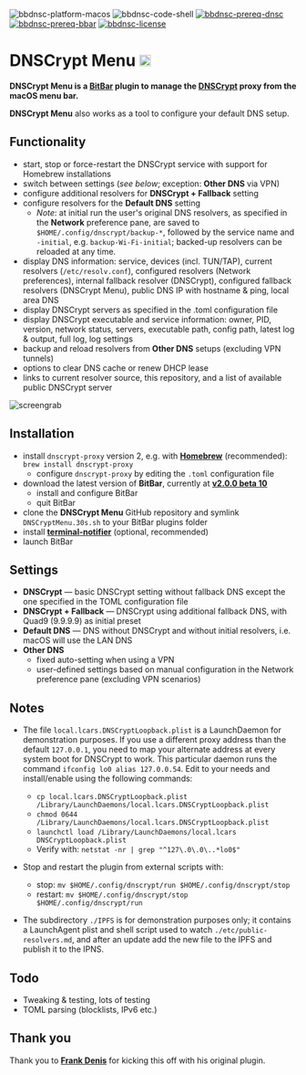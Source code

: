 ![bbdnsc-platform-macos](https://img.shields.io/badge/platform-macOS-lightgrey.svg)
![bbdnsc-code-shell](https://img.shields.io/badge/code-shell-yellow.svg)
[![bbdnsc-prereq-dnsc](https://img.shields.io/badge/prerequisite-dnscrypt--proxy%202.x-green.svg)](https://github.com/jedisct1/dnscrypt-proxy)
[![bbdnsc-prereq-bbar](https://img.shields.io/badge/prerequisite-BitBar%202.0%20beta10-brightgreen.svg)](https://github.com/matryer/bitbar)
[![bbdnsc-license](http://img.shields.io/badge/license-MIT+-blue.svg)](https://github.com/JayBrown/DNSCrypt-Menu/blob/master/LICENSE)

# DNSCrypt Menu <img src="https://github.com/JayBrown/DNSCrypt-Menu/blob/master/img/jb-img.png" height="20px"/>

**DNSCrypt Menu is a [BitBar](https://github.com/matryer/bitbar) plugin to manage the [DNSCrypt](https://github.com/jedisct1/dnscrypt-proxy) proxy from the macOS menu bar.**

**DNSCrypt Menu** also works as a tool to configure your default DNS setup.

## Functionality
* start, stop or force-restart the DNSCrypt service with support for Homebrew installations
* switch between settings (_see below_; exception: **Other DNS** via VPN)
* configure additional resolvers for **DNSCrypt + Fallback** setting
* configure resolvers for the **Default DNS** setting
  * _Note_: at initial run the user's original DNS resolvers, as specified in the **Network** preference pane, are saved to `$HOME/.config/dnscrypt/backup-*`, followed by the service name and `-initial`, e.g. `backup-Wi-Fi-initial`; backed-up resolvers can be reloaded at any time.
* display DNS information: service, devices (incl. TUN/TAP), current resolvers (`/etc/resolv.conf`), configured resolvers (Network preferences), internal fallback resolver (DNSCrypt), configured fallback resolvers (DNSCrypt Menu), public DNS IP with hostname & ping, local area DNS
* display DNSCrypt servers as specified in the .toml configuration file
* display DNSCrypt executable and service information: owner, PID, version, network status, servers, executable path, config path, latest log & output, full log, log settings
* backup and reload resolvers from **Other DNS** setups (excluding VPN tunnels)
* options to clear DNS cache or renew DHCP lease
* links to current resolver source, this repository, and a list of available public DNSCrypt server

![screengrab](https://github.com/JayBrown/DNSCrypt-Menu/blob/master/img/screengrab.png)

## Installation
* install `dnscrypt-proxy` version 2, e.g. with **[Homebrew](https://brew.sh)** (recommended): `brew install dnscrypt-proxy`
  * configure `dnscrypt-proxy` by editing the `.toml` configuration file
* download the latest version of **BitBar**, currently at **[v2.0.0 beta 10](https://github.com/matryer/bitbar/releases/tag/v2.0.0-beta10)**
  * install and configure BitBar
  * quit BitBar
* clone the **DNSCrypt Menu** GitHub repository and symlink `DNSCryptMenu.30s.sh` to your BitBar plugins folder
* install **[terminal-notifier](https://github.com/julienXX/terminal-notifier)** (optional, recommended)
* launch BitBar

## Settings
* **DNSCrypt** — basic DNSCrypt setting without fallback DNS except the one specified in the TOML configuration file
* **DNSCrypt + Fallback** — DNSCrypt using additional fallback DNS, with Quad9 (9.9.9.9) as initial preset
* **Default DNS** — DNS without DNSCrypt and without initial resolvers, i.e. macOS will use the LAN DNS
* **Other DNS**
  * fixed auto-setting when using a VPN
  * user-defined settings based on manual configuration in the Network preference pane (excluding VPN scenarios)

## Notes
* The file `local.lcars.DNSCryptLoopback.plist` is a LaunchDaemon for demonstration purposes. If you use a different proxy address than the default `127.0.0.1`, you need to map your alternate address at every system boot for DNSCrypt to work. This particular daemon runs the command `ifconfig lo0 alias 127.0.0.54`. Edit to your needs and install/enable using the following commands:

  * `cp local.lcars.DNSCryptLoopback.plist /Library/LaunchDaemons/local.lcars.DNSCryptLoopback.plist`
  * `chmod 0644 /Library/LaunchDaemons/local.lcars.DNSCryptLoopback.plist`
  * `launchctl load /Library/LaunchDaemons/local.lcars DNSCryptLoopback.plist`
  * Verify with: `netstat -nr | grep "^127\.0\.0\..*lo0$"`

* Stop and restart the plugin from external scripts with:
  * stop: `mv $HOME/.config/dnscrypt/run $HOME/.config/dnscrypt/stop`
  * restart: `mv $HOME/.config/dnscrypt/stop $HOME/.config/dnscrypt/run`

* The subdirectory `./IPFS` is for demonstration purposes only; it contains a LaunchAgent plist and shell script used to watch `./etc/public-resolvers.md`, and after an update add the new file to the IPFS and publish it to the IPNS.

## Todo
* Tweaking & testing, lots of testing
* TOML parsing (blocklists, IPv6 etc.)

## Thank you
Thank you to **[Frank Denis](https://github.com/jedisct1/bitbar-dnscrypt-proxy-switcher)** for kicking this off with his original plugin.
